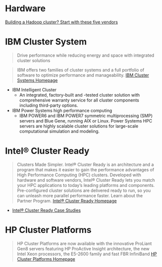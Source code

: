 # Hardware

[Building a Hadoop cluster? Start with these five vendors](http://www.infoworld.com/article/2834636/hadoop/building-a-hadoop-cluster-start-with-these-five-vendors.html)

# IBM Cluster System

> Drive performance while reducing energy and space with integrated cluster solutions

> IBM offers two families of cluster systems and a full portfolio of software to optimize performance and manageability. [IBM Cluster Systems Homepage](http://www-03.ibm.com/systems/clusters/hardware.html)

- IBM Intelligent Cluster
  - An integrated, factory-built and -tested cluster solution with comprehensive warranty service for all cluster components including third-party options.
- IBM Power Systems high performance computing
  - IBM POWER6 and IBM POWER7 symmetric multiprocessing (SMP) servers and Blue Gene, running AIX or Linux. Power Systems HPC servers are highly scalable cluster solutions for large-scale computational simulation and modeling.

# Intel® Cluster Ready

> Clusters Made Simpler. Intel® Cluster Ready is an architecture and a program that makes it easier to gain the performance advantages of High Performance Computing (HPC) clusters.  Developed with hardware and software vendors, Intel® Cluster Ready lets you match your HPC applications to today’s leading platforms and components. Pre-configured cluster solutions are delivered ready to run, so you can unleash more parallel performance faster.  Learn about the Partner Program. [Intel® Cluster Ready Homepage](https://clusterready.intel.com/about/)

- [Intel® Cluster Ready Case Studies](https://clusterready.intel.com/casestudies/)

# HP Cluster Platforms

> HP Cluster Platforms are now available with the innovative ProLiant Gen8 servers featuring HP ProActive Insight architecture, the new Intel Xeon processors, the E5-2600 family and fast FBR InfiniBand [HP Cluster Platforms Homepage](http://www8.hp.com/us/en/products/servers/scalable-systems/clusterplatform.html)